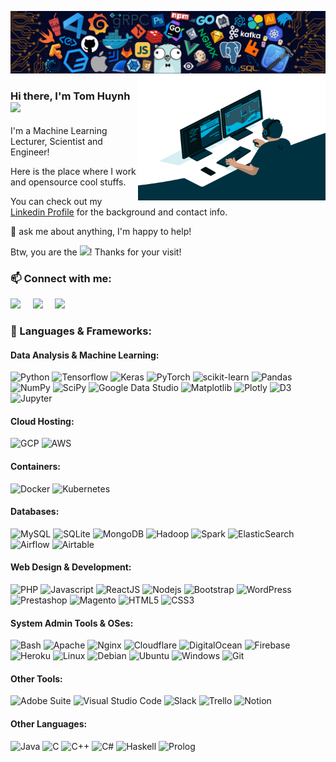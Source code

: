 ![](https://github.com/TomHuynhSG/TomHuynhSG/blob/main/assets/intro_header.png?raw=true)
<img align="right" alt="GIF" src="https://github.com/TomHuynhSG/TomHuynhSG/blob/main/assets/code.gif?raw=true" width="300" height="200" />
<br />

### Hi there, I'm Tom Huynh <img src="https://media.giphy.com/media/hvRJCLFzcasrR4ia7z/giphy.gif" width="25px"> 

I'm a Machine Learning Lecturer, Scientist and Engineer!

Here is the place where I work and opensource cool stuffs.

You can check out my [Linkedin Profile](https://www.linkedin.com/in/tomhuynhsg/) for the background and contact info.

💬 ask me about anything, I'm happy to help!

Btw, you are the ![](https://visitor-badge.glitch.me/badge?page_id=TomHuynhSG.TomHuynhSG)! Thanks for your visit!


### 📫 Connect with me: 


<a href="mailto:tomhuynhsg@gmail.com"><img src="https://img.shields.io/badge/gmail-%23D14836.svg?&style=for-the-badge&logo=gmail&logoColor=white" /></a>&nbsp;&nbsp;&nbsp;&nbsp;
<a href="https://www.linkedin.com/in/tomhuynhsg/"><img src="https://img.shields.io/badge/linkedin-%230077B5.svg?&style=for-the-badge&logo=linkedin&logoColor=white" /></a>&nbsp;&nbsp;&nbsp;&nbsp;
<a href="https://github.com/TomHuynhSG"><img src="https://img.shields.io/badge/github-800080.svg?&style=for-the-badge&logo=github&logoColor=white" /></a>&nbsp;&nbsp;&nbsp;&nbsp;
<!--<a href="https://www.facebook.com/tomhuynhsg/"><img src="https://img.shields.io/badge/facebook-%233B5998.svg?&style=for-the-badge&logo=facebook&logoColor=white" /></a>&nbsp;&nbsp;&nbsp;&nbsp;-->


### 🔨 Languages & Frameworks:

#### Data Analysis & Machine Learning:
![Python](https://img.shields.io/badge/Python-14354C.svg?style=flat-square&logo=python&logoColor=white)
![Tensorflow](https://img.shields.io/badge/-Tensorflow-%23FF6F00?style=flat-square&logo=tensorflow&logoColor=white)
![Keras](https://img.shields.io/badge/Keras%20-%23D00000.svg?style=flat-square&logo=Keras&logoColor=white)
![PyTorch](https://img.shields.io/badge/Pytorch%20-ef4b28.svg?style=flat-square&logo=Pytorch&logoColor=white)
![scikit-learn](https://img.shields.io/badge/scikit--learn-3191c3.svg?style=flat-square&logo=scikit-learn&logoColor=white)
![Pandas](https://img.shields.io/badge/pandas-%23150458.svg?style=flat-square&logo=pandas&logoColor=white)
![NumPy](https://img.shields.io/badge/numpy-%23013243.svg?style=flat-square&logo=numpy&logoColor=white)
![SciPy](https://img.shields.io/badge/SciPy-%230C55A5.svg?style=flat-square&logo=scipy&logoColor=%white)
![Google Data Studio](https://img.shields.io/badge/Google_Data_Studio-3366d0?style=flat-square&logo=google-data-studio&logoColor=white)
![Matplotlib](https://img.shields.io/badge/Matplotlib-11557c.svg?style=flat-square&logo=Matplotlib&logoColor=white)
![Plotly](https://img.shields.io/badge/Plotly-%233F4F75.svg?style=flat-square&logo=plotly&logoColor=white)
![D3](https://img.shields.io/badge/-D3.js-f89d43?style=flat-square&logo=d3.js&logoColor=white)
![Jupyter](https://img.shields.io/badge/-jupyter_notebook-%23f37626.svg?style=flat-square&logo=jupyter&logoColor=white)

#### Cloud Hosting:
![GCP](https://img.shields.io/badge/-Google_Cloud_Platform-1a73e8?style=flat-square&logo=google-cloud&logoColor=white)
![AWS](https://img.shields.io/badge/-Amazon_Web_Services-f29100?style=flat-square&logo=amazonaws&logoColor=white)

#### Containers:
![Docker](https://img.shields.io/badge/-Docker-46a2f1?style=flat-square&logo=docker&logoColor=white)
![Kubernetes](https://img.shields.io/badge/-Kubernetes-326ce5?style=flat-square&logo=kubernetes&logoColor=white)

#### Databases:
![MySQL](https://img.shields.io/badge/-MySQL-F29111?style=flat-square&logo=MySQL&logoColor=white)
![SQLite](https://img.shields.io/badge/SQLite-07405e.svg?logo=sqlite&logoColor=white)
![MongoDB](https://img.shields.io/badge/MongoDB-4ea94b.svg?style=flat-square&logo=mongodb&logoColor=white)
![Hadoop](https://img.shields.io/badge/Hadoop-f7f700.svg?style=flat-square&logo=hadoop&logoColor=white)
![Spark](https://img.shields.io/badge/Spark-db571b.svg?style=flat-square&logo=apachespark&logoColor=white)
![ElasticSearch](https://img.shields.io/badge/-ElasticSearch-005571?style=flat-square&logo=elasticsearch)
![Airflow](https://img.shields.io/badge/Airflow-017CEE?style=flat-square&logo=Apache%20Airflow&logoColor=white)
![Airtable](https://img.shields.io/badge/Airtable-18BFFF?style=flat-square&logo=Airtable&logoColor=white)


#### Web Design & Development:
![PHP](https://img.shields.io/badge/PHP-777BB4.svg?style=flat-square&logo=php&logoColor=white)
![Javascript](https://img.shields.io/badge/JavaScript-F7DF1E.svg?style=flat-square&logo=javascript&logoColor=white)
![ReactJS](https://img.shields.io/badge/-ReactJS-%2361DAFB?style=flat-square&logo=react&logoColor=white)
![Nodejs](https://img.shields.io/badge/Node.js-43853D.svg?style=flat-square&logo=node.js&logoColor=white)
![Bootstrap](https://img.shields.io/badge/-Bootstrap-563D7C?style=flat-square&logo=bootstrap&logoColor=white)
![WordPress](https://img.shields.io/badge/Wordpress-21759B?style=flat-square&logo=wordpress&logoColor=white)
![Prestashop](https://img.shields.io/badge/Prestashop-d7006b?style=flat-square&logo=prestashop&logoColor=white)
![Magento](https://img.shields.io/badge/Magento-f36306?style=flat-square&logo=magento&logoColor=white)
![HTML5](https://img.shields.io/badge/-HTML5-E34F26?style=flat-square&logo=html5&logoColor=white)
![CSS3](https://img.shields.io/badge/-CSS3-1572B6?style=flat-square&logo=css3)


#### System Admin Tools & OSes:
![Bash](https://img.shields.io/badge/Bash-121011.svg?logo=gnu-bash&logoColor=white)
![Apache](https://img.shields.io/badge/-Apache-D22128?style=flat-square&logo=Apache&logoColor=white)
![Nginx](https://img.shields.io/badge/nginx-%23009639.svg?style=flat-square&logo=nginx&logoColor=white)
![Cloudflare](https://img.shields.io/badge/Cloudflare-F38020?style=flat-square&logo=Cloudflare&logoColor=white)
![DigitalOcean](https://img.shields.io/badge/DigitalOcean-%230167ff.svg?style=flat-square&logo=digitalOcean&logoColor=white)
![Firebase](https://img.shields.io/badge/firebase-%23039BE5.svg?style=flat-square&logo=firebase)
![Heroku](https://img.shields.io/badge/Heroku-430098?style=flat-square&logo=heroku&logoColor=white) 
![Linux](https://img.shields.io/badge/Linux-FCC624?style=flat-square&logo=linux&logoColor=black)
![Debian](https://img.shields.io/badge/-Debian-A80030?style=flat-square&logo=Debian&logoColor=white)
![Ubuntu](https://img.shields.io/badge/Ubuntu-E95420?style=flat-square&logo=ubuntu&logoColor=white)
![Windows](https://img.shields.io/badge/Windows-0078D6?style=flat-square&logo=windows&logoColor=white)
![Git](https://img.shields.io/badge/git-%23F05033.svg?style=flat-square&logo=git&logoColor=white) 

#### Other Tools:

![Adobe Suite](https://img.shields.io/badge/Adobe%20Suite-FF0000.svg?logo=adobe&logoColor=white)
![Visual Studio Code](https://img.shields.io/badge/-Visual%20Studio%20Code-23A9F2?style=flat-square&logo=Visual%20Studio%20Code&logoColor=white)
![Slack](https://img.shields.io/badge/-Slack-E01563?style=flat-square&logo=Slack&logoColor=white)
![Trello](https://img.shields.io/badge/-Trello-0079BF?style=flat-square&logo=Trello&logoColor=white)
![Notion](https://img.shields.io/badge/Notion-010101.svg?logo=notion&logoColor=white)

#### Other Languages:

![Java](https://img.shields.io/badge/-Java-E34A86?style=flat-square&logo=java&logoColor=white)
![C](https://custom-icon-badges.herokuapp.com/badge/C-03599C.svg?style=flat-square&logo=c-in-hexagon&logoColor=white)
![C++](https://custom-icon-badges.herokuapp.com/badge/C++-9C033A.svg?style=flat-square&logo=cpp2&logoColor=white)
![C#](https://custom-icon-badges.herokuapp.com/badge/C%23-68217A.svg?style=flat-square&logo=cs2&logoColor=white)
![Haskell](https://custom-icon-badges.herokuapp.com/badge/Haskell-594a81.svg?style=flat-square&logo=haskell&logoColor=white)
![Prolog](https://custom-icon-badges.herokuapp.com/badge/Prolog-E61B23.svg?style=flat-square&logo=swi-prolog&logoColor=white)
